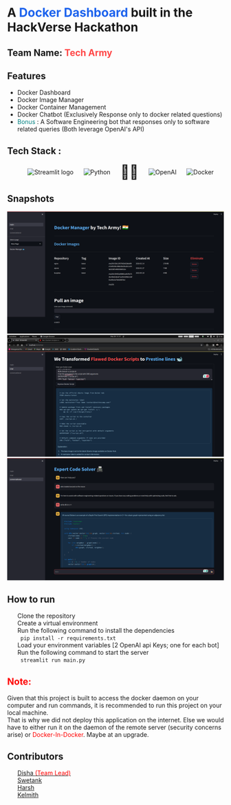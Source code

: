 <h1> A <span style="color:#1D63ED";>Docker Dashboard</span> built in the HackVerse Hackathon </h1>
<h2> Team Name: <span style="color:#ff4747";>Tech Army</span> </h2>

<h2> Features </h2>
<ul>
  <li> Docker Dashboard </li>
  <li> Docker Image Manager </li>
  <li> Docker Container Management </li>
  <li> Docker Chatbot (Exclusively Response only to docker related questions)</li>
  <li> <span style="color:teal;">Bonus </span>:  A Software Engineering bot that responses only to software related queries (Both leverage OpenAI's API) </li>
</ul>

<div>
    <h2> Tech Stack : </h2>
    <ul style="list-style-type: none; display:flex;justify-content: space-evenly;align-items:center;">
        <li style=""> <img src="https://user-images.githubusercontent.com/7164864/217935870-c0bc60a3-6fc0-4047-b011-7b4c59488c91.png" alt="Streamlit logo" style="width:50px"></img></li>
        <li> <img  src="https://avatars.githubusercontent.com/u/1525981?s=200&v=4" style="width:50px"alt="Python"/></li>
        <li style="font-size: 32px;"> 🦜️🔗 </li>
        <li> <img src="https://avatars.githubusercontent.com/u/14957082?s=200&v=4" style="width:50px" alt="OpenAI"/></li>   
         <li> <img src="https://avatars.githubusercontent.com/u/5429470?s=200&v=4" style="width:60px" alt="Docker"/></li>   
    </ul>
</div>

<div>
    <h2> Snapshots </h2>
    <img src="./store/landing.png" alt="Landing Page"/>
    <img src="./store/dockerGPT.png" alt="Docker GPT"/>
    <img src="./store/decoder.png" alt="Software GPT"/>
</div>

<div>
    <h2> How to run </h2>
    <ul style="list-style-type: none;">
        <li> Clone the repository </li>
        <li> Create a virtual environment </li>
        <li> Run the following command to install the dependencies </li>
        <code> pip install -r requirements.txt </code>
        <li> Load your environment variables [2 OpenAI api Keys; one for each bot] </li>
        <li> Run the following command to start the server </li>
        <code> streamlit run main.py </code>
    </ul>
</div>
<div>
    <h2 style="color:red">Note:</h2>
    <p> Given that this project is built to access the docker daemon on your computer and run commands, it is recommended to run this project on your local machine.</br> That is why we did not deploy this application on the internet. Else we would have to either run it on the daemon of the remote server (security concerns arise) or <span style="color:red"> Docker-In-Docker</span>. Maybe at an upgrade.</span>

</div>
<div>
    <h2> Contributors </h2>
    <ul style="list-style-type: none;">
        <li> <a href=""> Disha <span style="color:red";>(Team Lead)</span> </a> </li>
        <li> <a href=""> Swetank <span style="color:#1D63ED";></span> </a> </li>
        <li> <a href=""> Harsh <span style="color:#1D63ED";></span> </a></li>
        <li> <a href=""> Kelmith<span style="color:#1D63ED";></span> </a></li>
</div>
